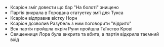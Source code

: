 - Ксаріон зміг довести що бар "На болоті" знищено
- Партія викрала в Городана статуетку змії для Тукса
- Ксаріон відправив вістку Норн
- Ксаріон дозволив Разубель з ним поговорити "відрито"
- Вся партія пройшла окрім Руни пройшла Таїнство Крові
- Священниця Лора була викрита та вбита, а партія відкрила таємний вхід